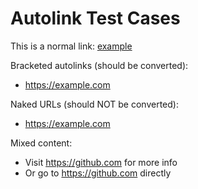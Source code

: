 # Autolink Test Cases

This is a normal link: [example](https://example.com)

Bracketed autolinks (should be converted):
- <https://example.com>

Naked URLs (should NOT be converted):
- https://example.com

Mixed content:
- Visit <https://github.com> for more info
- Or go to https://github.com directly
